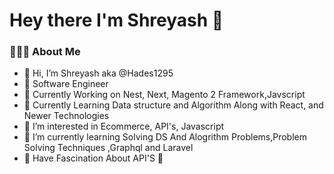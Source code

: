 # Hey there I'm Shreyash :wave:	

###  👨🏻‍💻  About Me
- 👋 Hi, I’m Shreyash aka @Hades1295
- :briefcase: Software Engineer
- :office: Currently Working on Nest, Next, Magento 2 Framework,Javscript  
- :school: Currently Learning Data structure and Algorithm Along with React, and Newer Technologies
- 👀 I’m interested in Ecommerce, API's, Javascript
- 🌱 I’m currently learning Solving DS And Alogrithm Problems,Problem Solving Techniques ,Graphql and Laravel 
- 🖤 Have Fascination About API'S :love_you_gesture:

